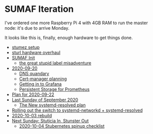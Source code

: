 # SUMAF Iteration

I've ordered one more Raspberry Pi 4 with 4GB RAM to run the master node: it's due to arrive Monday.

It looks like this is, finally, enough hardware to get things done.

- [stumez setup](eeebafd6-8575-4e4c-8d7c-17afbbef9c05.md)
- [sturl hardware overhaul](76a76763-2cb8-4f05-9ecc-415b78d0594a.md)
- [SUMAF Init](4a887e86-26e2-45df-ab3d-4199a69514f4.md)
  - [the great stupid label misadventure](248daa46-fe72-426b-af3d-10966a9b46af.md)
- [2020-09-20](b06d4762-dc7d-4487-820a-386ecd6c6281.md)
  - [DNS quandary](276901a5-3eb9-4cb4-b04f-e0dfb9df23c5.md)
  - [Cert-manager planning](d919ae0c-5b0b-4372-8a94-1d9d725da2f3.md)
  - [Getting in to Grafana](799d56d5-06d2-4400-bb3a-c209d86e6c1d.md)
  - [Persistent Storage for Prometheus](a75ce1d2-5e78-4770-9a52-3e2efeaa533a.md)
- [Plan for 2020-09-22](f128f325-e49b-49ef-a847-fc010635a78e.md)
- [Last Sunday of September 2020](cbeb5228-4a2f-48f0-bd21-13feef075821.md)
  - [The New systemd-resolved plan](0a31453b-10db-4867-b108-1cc794f479ff.md)
- [Rolling out the switch to systemd-networkd + systemd-resolved](80deca41-ac26-46c4-a0b8-0c23d3c11bb6.md)
- [2020-10-03 rebuild](63b1a089-64a2-4ce2-a7c5-1640b6d85cd5.md)
- [Next Sunday: Stuticia In, Stunster Out](b9128de6-de7b-454d-83cf-f10772dfcd26.md)
  - [2020-10-04 Stubernetes spinup checklist](8221525e-09ac-4849-92d9-931ba3cf85a8.md)
